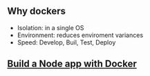  ## Why dockers  
- Isolation: in a single OS
- Environment: reduces enviroment variances
- Speed: Develop, Buil, Test, Deploy

## [Build a Node app with Docker](https://github.com/tuantla80/Docker-Compose-Kubernetes-and-Swarm/tree/main/Build%20a%20Node.js%20App%20with%20Docker)

